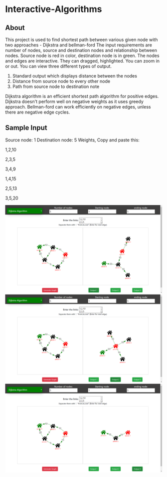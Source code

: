 # Interactive-Algorithms

## About

This project is used to find shortest path between various given node with two approaches - Dijkstra and bellman-ford
The input requirements are number of nodes, source and destination nodes and relationship between nodes. 
Source node is red in color, destination node is in green. The nodes and edges are interactive. They can dragged, highlighted. You can zoom in or out.
You can view three different types of output. 
1. Standard output which displays distance between the nodes
2. Distance from source node to every other node
3. Path from source node to destination note


Dijkstra algorithm is an efficient shortest path algorithm for positive edges. Dijkstra doesn't perform well on negative weights as it uses greedy approach.
Bellman-ford can work efficiently on negative edges, unless there are negative edge cycles.

## Sample Input

Source node: 1
Destination node: 5
Weights, Copy and paste this: 
<p>1,2,10</p>
<p>2,3,5</p>
<p>3,4,9</p>
<p>1,4,15</p>
<p>2,5,13</p>
<p>3,5,20</p>

<img src="https://github.com/TeslaLord/TeslaLord/blob/main/interactive1.PNG">
<img src="https://github.com/TeslaLord/TeslaLord/blob/main/interactive2.PNG">
<img src="https://github.com/TeslaLord/TeslaLord/blob/main/interactive3.PNG">
